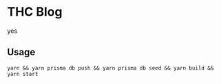 # THC Blog

yes

## Usage
`
yarn && yarn prisma db push && yarn prisma db seed && yarn build && yarn start
`